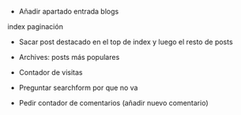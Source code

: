 - Añadir apartado entrada blogs

index paginación

- Sacar post destacado en el top de index y luego el resto de posts

- Archives: posts más populares

- Contador de visitas



- Preguntar searchform por que no va

- Pedir contador de comentarios (añadir nuevo comentario)